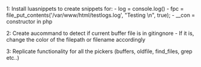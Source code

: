 1:
    Install luasnippets to create snippets for:
    - log = console.log()
    - fpc = file_put_contents('/var/www/html/testlogs.log', "Testing \n", true);
    - __con = constructor in php

2: Create aucommand to detect if current buffer file is in gitingnore
    - If it is, change the color of the filepath or filename accordingly

3: Replicate functionality for all the pickers (buffers, oldfile, find_files, grep etc..)
